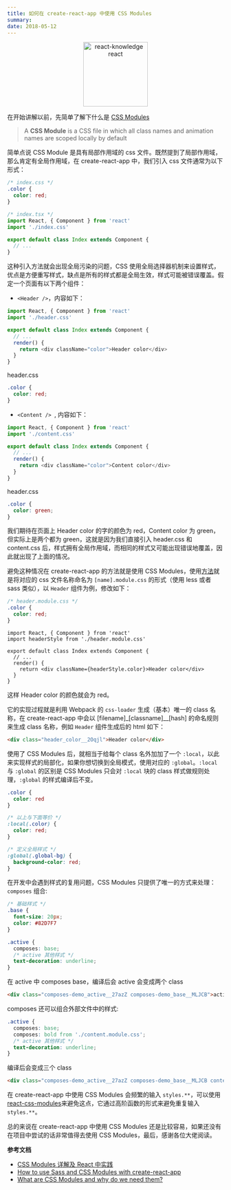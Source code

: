 ```yaml
---
title: 如何在 create-react-app 中使用 CSS Modules
summary:
date: 2018-05-12
---
```


<p align="center" style="text-align: center">
  <img width="150px" style="width:150px" src="https://raw.githubusercontent.com/css-modules/logos/master/css-modules-logo.png" alt="react-knowledge react">
</p>

在开始讲解以前，先简单了解下什么是 [CSS Modules](https://github.com/css-modules/css-modules)

> A **CSS Module** is a CSS file in which all class names and animation names are scoped locally by default

简单点说 CSS Module 是具有局部作用域的 css 文件。既然提到了局部作用域，那么肯定有全局作用域，在 create-react-app 中，我们引入 css 文件通常为以下形式：

```css
/* index.css */
.color {
  color: red;
}
```

```ts
/* index.tsx */
import React, { Component } from 'react'
import './index.css'

export default class Index extends Component {
  // ...
}
```

这种引入方法就会出现全局污染的问题，CSS 使用全局选择器机制来设置样式，优点是方便重写样式，缺点是所有的样式都是全局生效，样式可能被错误覆盖。假定一个页面有以下两个组件：

* `<Header />`，内容如下：

```ts
import React, { Component } from 'react'
import './header.css'

export default class Index extends Component {
  // ...
  render() {
    return <div className="color">Header color</div>
  }
}
```
header.css
```css
.color {
  color: red;
}
```

* `<Content /> `, 内容如下：

```ts
import React, { Component } from 'react'
import './content.css'

export default class Index extends Component {
  // ...
  render() {
    return <div className="color">Content color</div>
  }
}
```
header.css
```css
.color {
  color: green;
}
```

我们期待在页面上 Header color 的字的颜色为 red，Content color 为 green，但实际上是两个都为 green，这就是因为我们直接引入 header.css 和 content.css 后，样式拥有全局作用域，而相同的样式又可能出现错误地覆盖，因此就出现了上面的情况。

避免这种情况在 create-react-app 的方法就是使用 CSS Modules，使用[方法](https://facebook.github.io/create-react-app/docs/adding-a-css-modules-stylesheet)就是将对应的 css 文件名称命名为 `[name].module.css` 的形式（使用 less 或者 sass 类似），以 `Header` 组件为例，修改如下：
```css
/* header.module.css */
.color {
  color: red;
}
```
```tsx
import React, { Component } from 'react'
import headerStyle from './header.module.css'

export default class Index extends Component {
  // ...
  render() {
    return <div className={headerStyle.color}>Header color</div>
  }
}
```
这样 Header color 的颜色就会为 red。

它的实现过程就是利用 Webpack 的 `css-loader` 生成（基本）唯一的 class 名称，在 create-react-app 中会以 [filename]\_[classname]\_\_[hash] 的命名规则来生成 class 名称，例如 `Header` 组件生成后的 html 如下：

``` html
<div class="header_color__2Oqjl">Header color</div>
```

使用了 CSS Modules 后，就相当于给每个 class 名外加加了一个 `:local`，以此来实现样式的局部化，如果你想切换到全局模式，使用对应的 `:global`。`:local` 与 `:global` 的区别是 CSS Modules 只会对 `:local` 块的 class 样式做规则处理，`:global` 的样式编译后不变。

``` css
.color {
  color: red
}

/* 以上与下面等价 */
:local(.color) {
  color: red; 
}

/* 定义全局样式 */
:global(.global-bg) {
  background-color: red;
}
```
在开发中会遇到样式的复用问题，CSS Modules 只提供了唯一的方式来处理：`composes` 组合:
``` css
/* 基础样式 */
.base {
  font-size: 20px;
  color: #82D7F7
}

.active {
  composes: base;
  /* active 其他样式 */
  text-decoration: underline;
} 
```
在 active 中 composes base，编译后会 active 会变成两个 class
``` html
<div class="composes-demo_active__27azZ composes-demo_base__MLJCB">active</div>
```
composes 还可以组合外部文件中的样式:

``` css
.active {
  composes: base;
  composes: bold from './content.module.css';
  /* active 其他样式 */
  text-decoration: underline;
} 
```
编译后会变成三个 class
``` html
<div class="composes-demo_active__27azZ composes-demo_base__MLJCB content_bold__vgYTg">active</div>
```
在 create-react-app 中使用 CSS Modules 会频繁的输入 `styles.**`，可以使用 
[react-css-modules](https://github.com/gajus/react-css-modules)来避免这点，它通过高阶函数的形式来避免重复输入 `styles.**`。

总的来说在 create-react-app 中使用 CSS Modules 还是比较容易，如果还没有在项目中尝试的话非常值得去使用 CSS Modules，最后，感谢各位大佬阅读。


**参考文档**
* [CSS Modules 详解及 React 中实践](https://zhuanlan.zhihu.com/p/20495964)
* [How to use Sass and CSS Modules with create-react-app](https://blog.bitsrc.io/how-to-use-sass-and-css-modules-with-create-react-app-83fa8b805e5e)
* [What are CSS Modules and why do we need them?](https://css-tricks.com/css-modules-part-1-need/)